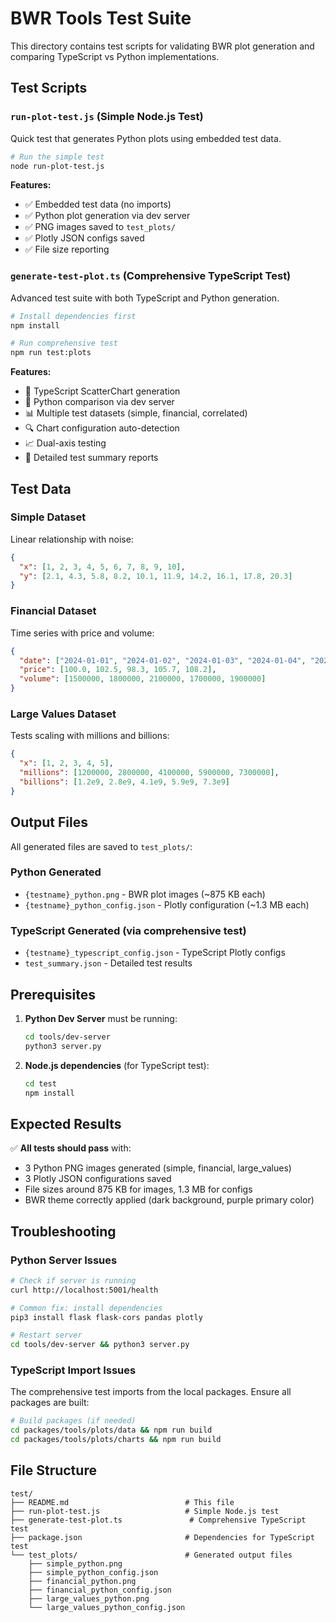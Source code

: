 # BWR Tools Test Suite

This directory contains test scripts for validating BWR plot generation and comparing TypeScript vs Python implementations.

## Test Scripts

### `run-plot-test.js` (Simple Node.js Test)
Quick test that generates Python plots using embedded test data.

```bash
# Run the simple test
node run-plot-test.js
```

**Features:**
- ✅ Embedded test data (no imports)
- ✅ Python plot generation via dev server
- ✅ PNG images saved to `test_plots/`
- ✅ Plotly JSON configs saved
- ✅ File size reporting

### `generate-test-plot.ts` (Comprehensive TypeScript Test)
Advanced test suite with both TypeScript and Python generation.

```bash
# Install dependencies first
npm install

# Run comprehensive test
npm run test:plots
```

**Features:**
- 🎯 TypeScript ScatterChart generation
- 🐍 Python comparison via dev server  
- 📊 Multiple test datasets (simple, financial, correlated)
- 🔍 Chart configuration auto-detection
- 📈 Dual-axis testing
- 📄 Detailed test summary reports

## Test Data

### Simple Dataset
Linear relationship with noise:
```json
{
  "x": [1, 2, 3, 4, 5, 6, 7, 8, 9, 10],
  "y": [2.1, 4.3, 5.8, 8.2, 10.1, 11.9, 14.2, 16.1, 17.8, 20.3]
}
```

### Financial Dataset  
Time series with price and volume:
```json
{
  "date": ["2024-01-01", "2024-01-02", "2024-01-03", "2024-01-04", "2024-01-05"],
  "price": [100.0, 102.5, 98.3, 105.7, 108.2],
  "volume": [1500000, 1800000, 2100000, 1700000, 1900000]
}
```

### Large Values Dataset
Tests scaling with millions and billions:
```json
{
  "x": [1, 2, 3, 4, 5],
  "millions": [1200000, 2800000, 4100000, 5900000, 7300000],
  "billions": [1.2e9, 2.8e9, 4.1e9, 5.9e9, 7.3e9]
}
```

## Output Files

All generated files are saved to `test_plots/`:

### Python Generated
- `{testname}_python.png` - BWR plot images (~875 KB each)
- `{testname}_python_config.json` - Plotly configuration (~1.3 MB each)

### TypeScript Generated (via comprehensive test)
- `{testname}_typescript_config.json` - TypeScript Plotly configs
- `test_summary.json` - Detailed test results

## Prerequisites

1. **Python Dev Server** must be running:
   ```bash
   cd tools/dev-server
   python3 server.py
   ```

2. **Node.js dependencies** (for TypeScript test):
   ```bash
   cd test
   npm install
   ```

## Expected Results

✅ **All tests should pass** with:
- 3 Python PNG images generated (simple, financial, large_values)
- 3 Plotly JSON configurations saved
- File sizes around 875 KB for images, 1.3 MB for configs
- BWR theme correctly applied (dark background, purple primary color)

## Troubleshooting

### Python Server Issues
```bash
# Check if server is running
curl http://localhost:5001/health

# Common fix: install dependencies
pip3 install flask flask-cors pandas plotly

# Restart server
cd tools/dev-server && python3 server.py
```

### TypeScript Import Issues
The comprehensive test imports from the local packages. Ensure all packages are built:
```bash
# Build packages (if needed)
cd packages/tools/plots/data && npm run build
cd packages/tools/plots/charts && npm run build
```

## File Structure
```
test/
├── README.md                          # This file
├── run-plot-test.js                   # Simple Node.js test
├── generate-test-plot.ts               # Comprehensive TypeScript test  
├── package.json                       # Dependencies for TypeScript test
└── test_plots/                        # Generated output files
    ├── simple_python.png
    ├── simple_python_config.json
    ├── financial_python.png
    ├── financial_python_config.json
    ├── large_values_python.png
    └── large_values_python_config.json
```